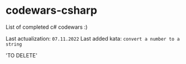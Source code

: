 # codewars-csharp

List of completed c# codewars :)

Last actualization: `07.11.2022`
Last added kata: `convert a number to a string`

'TO DELETE'